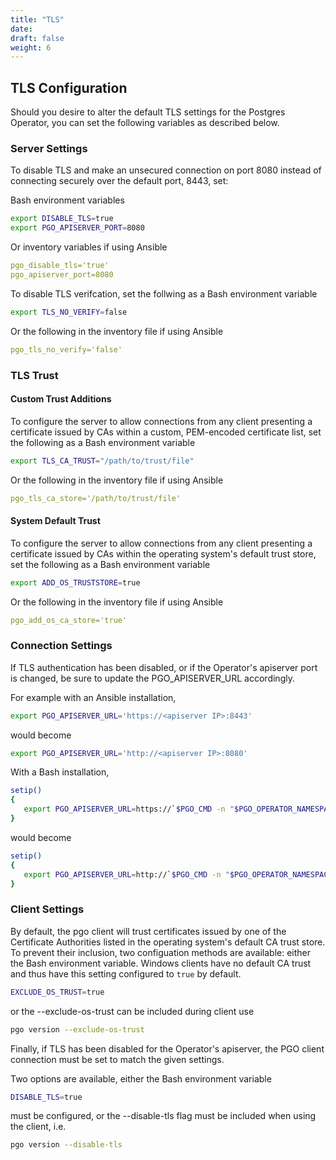 ```yaml
---
title: "TLS"
date:
draft: false
weight: 6
---
```


## TLS Configuration

Should you desire to alter the default TLS settings for the Postgres
Operator, you can set the following variables as described below.

### Server Settings

To disable TLS and make an unsecured connection on port 8080 instead of
connecting securely over the default port, 8443, set:

Bash environment variables    

```bash
export DISABLE_TLS=true
export PGO_APISERVER_PORT=8080		
```

Or inventory variables if using Ansible

```yaml
pgo_disable_tls='true'
pgo_apiserver_port=8080
```

To disable TLS verifcation, set the follwing as a Bash environment variable

```bash
export TLS_NO_VERIFY=false
```

Or the following in the inventory file if using Ansible

```yaml
pgo_tls_no_verify='false'
```

### TLS Trust

#### Custom Trust Additions

To configure the server to allow connections from any client presenting a
certificate issued by CAs within a custom, PEM-encoded certificate list,
set the following as a Bash environment variable


```bash
export TLS_CA_TRUST="/path/to/trust/file"
```

Or the following in the inventory file if using Ansible

```yaml
pgo_tls_ca_store='/path/to/trust/file'
```

#### System Default Trust

To configure the server to allow connections from any client presenting a
certificate issued by CAs within the operating system's default trust store,
set the following as a Bash environment variable


```bash
export ADD_OS_TRUSTSTORE=true
```

Or the following in the inventory file if using Ansible

```yaml
pgo_add_os_ca_store='true'
```

### Connection Settings

If TLS authentication has been disabled, or if the Operator's apiserver port
is changed, be sure to update the PGO_APISERVER_URL accordingly.

For example with an Ansible installation, 

```bash
export PGO_APISERVER_URL='https://<apiserver IP>:8443'
```

would become

```bash
export PGO_APISERVER_URL='http://<apiserver IP>:8080'
```

With a Bash installation,

```bash
setip()
{
   export PGO_APISERVER_URL=https://`$PGO_CMD -n "$PGO_OPERATOR_NAMESPACE" get service postgres-operator -o=jsonpath="{.spec.clusterIP}"`:8443
}
```

would become

```bash
setip()
{
   export PGO_APISERVER_URL=http://`$PGO_CMD -n "$PGO_OPERATOR_NAMESPACE" get service postgres-operator -o=jsonpath="{.spec.clusterIP}"`:8080
}
```

### Client Settings

By default, the pgo client will trust certificates issued by one of the
Certificate Authorities listed in the operating system's default CA trust
store. To prevent their inclusion, two configuation methods are available:
either the Bash environment variable. Windows clients have no default CA
trust and thus have this setting configured to `true` by default.

```bash
EXCLUDE_OS_TRUST=true
```

or the --exclude-os-trust can be included during client use

```bash
pgo version --exclude-os-trust
```

Finally, if TLS has been disabled for the Operator's apiserver, the PGO
client connection must be set to match the given settings.

Two options are available, either the Bash environment variable

```bash
DISABLE_TLS=true
```

must be configured, or the --disable-tls flag must be included when using the client, i.e.

```bash
pgo version --disable-tls
```
